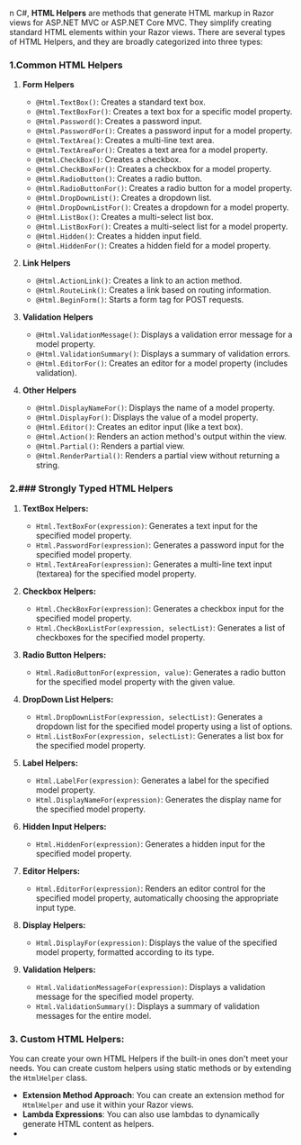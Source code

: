 n C#, **HTML Helpers** are methods that generate HTML markup in Razor views for ASP.NET MVC or ASP.NET Core MVC. They simplify creating standard HTML elements within your Razor views. There are several types of HTML Helpers, and they are broadly categorized into three types:

### 1.Common HTML Helpers

1. **Form Helpers**
    
    - `@Html.TextBox()`: Creates a standard text box.
    - `@Html.TextBoxFor()`: Creates a text box for a specific model property.
    - `@Html.Password()`: Creates a password input.
    - `@Html.PasswordFor()`: Creates a password input for a model property.
    - `@Html.TextArea()`: Creates a multi-line text area.
    - `@Html.TextAreaFor()`: Creates a text area for a model property.
    - `@Html.CheckBox()`: Creates a checkbox.
    - `@Html.CheckBoxFor()`: Creates a checkbox for a model property.
    - `@Html.RadioButton()`: Creates a radio button.
    - `@Html.RadioButtonFor()`: Creates a radio button for a model property.
    - `@Html.DropDownList()`: Creates a dropdown list.
    - `@Html.DropDownListFor()`: Creates a dropdown for a model property.
    - `@Html.ListBox()`: Creates a multi-select list box.
    - `@Html.ListBoxFor()`: Creates a multi-select list for a model property.
    - `@Html.Hidden()`: Creates a hidden input field.
    - `@Html.HiddenFor()`: Creates a hidden field for a model property.
2. **Link Helpers**
    
    - `@Html.ActionLink()`: Creates a link to an action method.
    - `@Html.RouteLink()`: Creates a link based on routing information.
    - `@Html.BeginForm()`: Starts a form tag for POST requests.
3. **Validation Helpers**
    
    - `@Html.ValidationMessage()`: Displays a validation error message for a model property.
    - `@Html.ValidationSummary()`: Displays a summary of validation errors.
    - `@Html.EditorFor()`: Creates an editor for a model property (includes validation).
4. **Other Helpers**
    
    - `@Html.DisplayNameFor()`: Displays the name of a model property.
    - `@Html.DisplayFor()`: Displays the value of a model property.
    - `@Html.Editor()`: Creates an editor input (like a text box).
    - `@Html.Action()`: Renders an action method's output within the view.
    - `@Html.Partial()`: Renders a partial view.
    - `@Html.RenderPartial()`: Renders a partial view without returning a string.

### 2.### Strongly Typed HTML Helpers

1. **TextBox Helpers:**
    
    - `Html.TextBoxFor(expression)`: Generates a text input for the specified model property.
    - `Html.PasswordFor(expression)`: Generates a password input for the specified model property.
    - `Html.TextAreaFor(expression)`: Generates a multi-line text input (textarea) for the specified model property.
2. **Checkbox Helpers:**
    
    - `Html.CheckBoxFor(expression)`: Generates a checkbox input for the specified model property.
    - `Html.CheckBoxListFor(expression, selectList)`: Generates a list of checkboxes for the specified model property.
3. **Radio Button Helpers:**
    
    - `Html.RadioButtonFor(expression, value)`: Generates a radio button for the specified model property with the given value.
4. **DropDown List Helpers:**
    
    - `Html.DropDownListFor(expression, selectList)`: Generates a dropdown list for the specified model property using a list of options.
    - `Html.ListBoxFor(expression, selectList)`: Generates a list box for the specified model property.
5. **Label Helpers:**
    
    - `Html.LabelFor(expression)`: Generates a label for the specified model property.
    - `Html.DisplayNameFor(expression)`: Generates the display name for the specified model property.
6. **Hidden Input Helpers:**
    
    - `Html.HiddenFor(expression)`: Generates a hidden input for the specified model property.
7. **Editor Helpers:**
    
    - `Html.EditorFor(expression)`: Renders an editor control for the specified model property, automatically choosing the appropriate input type.
8. **Display Helpers:**
    
    - `Html.DisplayFor(expression)`: Displays the value of the specified model property, formatted according to its type.
9. **Validation Helpers:**
    
    - `Html.ValidationMessageFor(expression)`: Displays a validation message for the specified model property.
    - `Html.ValidationSummary()`: Displays a summary of validation messages for the entire model.

### 3. **Custom HTML Helpers:**

You can create your own HTML Helpers if the built-in ones don't meet your needs. You can create custom helpers using static methods or by extending the `HtmlHelper` class.

- **Extension Method Approach**: You can create an extension method for `HtmlHelper` and use it within your Razor views.
- **Lambda Expressions**: You can also use lambdas to dynamically generate HTML content as helpers.
- 